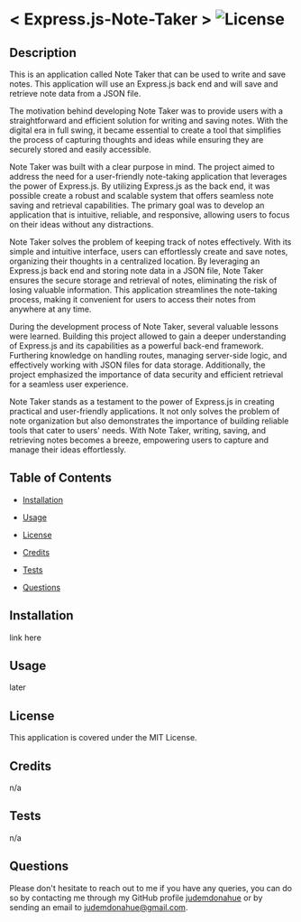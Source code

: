 # < Express.js-Note-Taker > ![License](https://img.shields.io/static/v1?label=license&message=MIT&color=ff69b4) 

## Description

This is an application called Note Taker that can be used to write and save notes. This application will use an Express.js back end and will save and retrieve note data from a JSON file.

The motivation behind developing Note Taker was to provide users with a straightforward and efficient solution for writing and saving notes. With the digital era in full swing, it became essential to create a tool that simplifies the process of capturing thoughts and ideas while ensuring they are securely stored and easily accessible.

Note Taker was built with a clear purpose in mind. The project aimed to address the need for a user-friendly note-taking application that leverages the power of Express.js. By utilizing Express.js as the back end, it was possible create a robust and scalable system that offers seamless note saving and retrieval capabilities. The primary goal was to develop an application that is intuitive, reliable, and responsive, allowing users to focus on their ideas without any distractions.

Note Taker solves the problem of keeping track of notes effectively. With its simple and intuitive interface, users can effortlessly create and save notes, organizing their thoughts in a centralized location. By leveraging an Express.js back end and storing note data in a JSON file, Note Taker ensures the secure storage and retrieval of notes, eliminating the risk of losing valuable information. This application streamlines the note-taking process, making it convenient for users to access their notes from anywhere at any time.

During the development process of Note Taker, several valuable lessons were learned. Building this project allowed to gain a deeper understanding of Express.js and its capabilities as a powerful back-end framework. Furthering knowledge on handling routes, managing server-side logic, and effectively working with JSON files for data storage. Additionally, the project emphasized the importance of data security and efficient retrieval for a seamless user experience.

Note Taker stands as a testament to the power of Express.js in creating practical and user-friendly applications. It not only solves the problem of note organization but also demonstrates the importance of building reliable tools that cater to users' needs. With Note Taker, writing, saving, and retrieving notes becomes a breeze, empowering users to capture and manage their ideas effortlessly.

## Table of Contents

- [Installation](#Installation)

- [Usage](#Usage)

- [License](#License)

- [Credits](#Credits)

- [Tests](#Tests)

- [Questions](#Questions)

## Installation
link here

## Usage
later

## License
This application is covered under the MIT License.

## Credits
n/a

## Tests
n/a

## Questions
Please don't hesitate to reach out to me if you have any queries, you can do so by contacting me through my GitHub profile [judemdonahue](https://github.com/judemdonahue) or by sending an email to judemdonahue@gmail.com.


